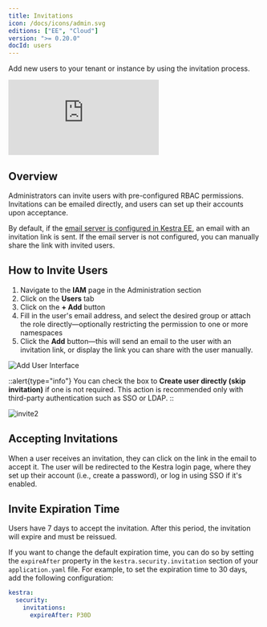 ```yaml
---
title: Invitations
icon: /docs/icons/admin.svg
editions: ["EE", "Cloud"]
version: ">= 0.20.0"
docId: users
---
```


Add new users to your tenant or instance by using the invitation process.

<div class="video-container">
  <iframe src="https://www.youtube.com/embed/RC1RxfxBPPI?si=vy1D3W9ysK8LS2Uo" title="YouTube video player" frameborder="0" allow="accelerometer; autoplay; clipboard-write; encrypted-media; gyroscope; picture-in-picture; web-share" referrerpolicy="strict-origin-when-cross-origin" allowfullscreen></iframe>
</div>

## Overview

Administrators can invite users with pre-configured RBAC permissions. Invitations can be emailed directly, and users can set up their accounts upon acceptance.

By default, if the [email server is configured in Kestra EE](../../configuration/index.md#configuring-a-mail-server), an email with an invitation link is sent. If the email server is not configured, you can manually share the link with invited users.

## How to Invite Users

1. Navigate to the **IAM** page in the Administration section
2. Click on the **Users** tab
3. Click on the **+ Add** button
4. Fill in the user's email address, and select the desired group or attach the role directly—optionally restricting the permission to one or more namespaces
5. Click the **Add** button—this will send an email to the user with an invitation link, or display the link you can share with the user manually.

![Add User Interface](/docs/enterprise/invitations/invite1.png)

::alert{type="info"}
You can check the box to **Create user directly (skip invitation)** if one is not required. This action is recommended only with third-party authentication such as SSO or LDAP.
::

![invite2](/docs/enterprise/invitations/invite2.png)

## Accepting Invitations

When a user receives an invitation, they can click on the link in the email to accept it. The user will be redirected to the Kestra login page, where they set up their account (i.e., create a password), or log in using SSO if it's enabled.

## Invite Expiration Time

Users have 7 days to accept the invitation. After this period, the invitation will expire and must be reissued.

If you want to change the default expiration time, you can do so by setting the `expireAfter` property in the `kestra.security.invitation` section of your `application.yaml` file. For example, to set the expiration time to 30 days, add the following configuration:

```yaml
kestra:
  security:
    invitations:
      expireAfter: P30D
```
